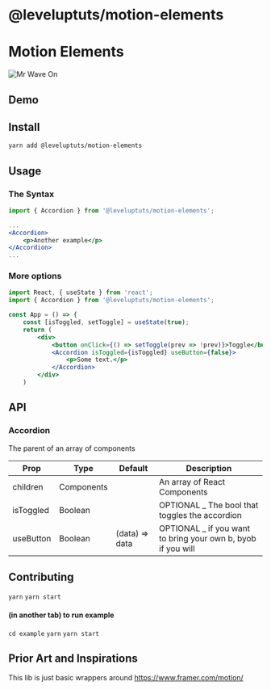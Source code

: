 # @leveluptuts/motion-elements

# Motion Elements

![Mr Wave On ](https://media3.giphy.com/media/JfitEsaTduKME/giphy.gif?cid=790b761122f3c5cd6b97584b994b9277159214ab2fea8be7&rid=giphy.gif)

## Demo

## Install

```bash
yarn add @leveluptuts/motion-elements
```

## Usage

### The Syntax

```jsx
import { Accordion } from '@leveluptuts/motion-elements';

...
<Accordion>
	<p>Another example</p>
</Accordion>
...
```

### More options

```jsx
import React, { useState } from 'react';
import { Accordion } from '@leveluptuts/motion-elements';

const App = () => {
	const [isToggled, setToggle] = useState(true);
	return (
		<div>
			<button onClick={() => setToggle(prev => !prev)}>Toggle</button>
			<Accordion isToggled={isToggled} useButton={false}>
				<p>Some text.</p>
			</Accordion>
		</div>
	)
```

## API

### Accordion

The parent of an array of components

| Prop      | Type       | Default        | Description                                                   |
| --------- | ---------- | -------------- | ------------------------------------------------------------- |
| children  | Components |                | An array of React Components                                  |
| isToggled | Boolean    |                | OPTIONAL \_ The bool that toggles the accordion               |
| useButton | Boolean    | (data) => data | OPTIONAL \_ if you want to bring your own b, byob if you will |

## Contributing

`yarn`
`yarn start`

#### (in another tab) to run example

`cd example`
`yarn`
`yarn start`

## Prior Art and Inspirations

This lib is just basic wrappers around https://www.framer.com/motion/
